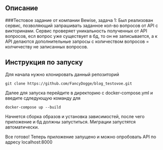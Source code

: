 ## Описание
###Тестовое задание от компании Bewise, задача 1:
Был реализован сервис, позволяющий запрашивать заданное кол-во вопросов от API с викторинами.
Сервис проверяет уникальность полученных от API вопросов, есл вопрос уже существует в бд, то он не записывается, а к API делаются дополнительные запросы с количеством вопросов = колчичеству не записанных вопросов. 


## Инструкция по запуску
Для начала нужно клонировать данный репозиторий

```
git clone https://github.com/FancyDogge/blog_testovoe.git
```

Далее для запуска перейдите в директорию с docker-compose.yml и введите сдледующую команду для 

```
docker-compose up --build
```

Начнется сборка образов и установка зависимостей, после чего приложение и бд должны запуститься.
Миграции запустятся автоматически.

Все готово!
Теперь приложение запущено и можно опробовать API по адресу localhost:8000
